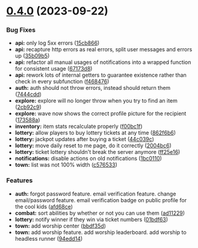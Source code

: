 # [0.4.0](https://github.com/After-the-End-of-All-Things/game/compare/v0.3.1...v0.4.0) (2023-09-22)


### Bug Fixes

* **api:** only log 5xx errors ([15cb866](https://github.com/After-the-End-of-All-Things/game/commit/15cb86642825d96c4700b91f1af4fd4fd5fa6276))
* **api:** recapture http errors as real errors, split user messages and errors up ([35b09b5](https://github.com/After-the-End-of-All-Things/game/commit/35b09b55f1c2630f856eeba53425395d6054388c))
* **api:** refactor all manual usages of notifications into a wrapped function for consistent usage ([67173d8](https://github.com/After-the-End-of-All-Things/game/commit/67173d8bb641b41155bc404ae824e37027e5b828))
* **api:** rework lots of internal getters to guarantee existence rather than check in every subfunction ([f468476](https://github.com/After-the-End-of-All-Things/game/commit/f468476627658d4bb5dd10b9bd553ba95db57322))
* **auth:** auth should not throw errors, instead should return them ([7444cdd](https://github.com/After-the-End-of-All-Things/game/commit/7444cdd19b95c29c85628e18ac12169df7db8d4e))
* **explore:** explore will no longer throw when you try to find an item ([2cb92c9](https://github.com/After-the-End-of-All-Things/game/commit/2cb92c9bb7f547429b892411a9af4e5b26c41b57))
* **explore:** wave now shows the correct profile picture for the recipient ([173588a](https://github.com/After-the-End-of-All-Things/game/commit/173588a30e3f5e77a185cc23957a80b7a7bb68c1))
* **inventory:** item stats recalculate properly ([f00bc1f](https://github.com/After-the-End-of-All-Things/game/commit/f00bc1fb0a9e96ed67e746e4124bb7c791e3a550))
* **lottery:** allow players to buy lottery tickets at any time ([862f6b6](https://github.com/After-the-End-of-All-Things/game/commit/862f6b67e64d76f5e67df41ad3f53c8574d7e3f7))
* **lottery:** jackpot updates after buying a ticket ([44c039c](https://github.com/After-the-End-of-All-Things/game/commit/44c039c83feaa8215041d34fe93ba30993d423b5))
* **lottery:** move daily reset to me page, do it correctly ([2004bc6](https://github.com/After-the-End-of-All-Things/game/commit/2004bc6c9e5c50e96713186f088fb8a6a5bb2e0c))
* **lottery:** ticket lottery shouldn't break the server anymore ([ff25e16](https://github.com/After-the-End-of-All-Things/game/commit/ff25e16328f3d04d6d79d32fc64476d67d757dd8))
* **notifications:** disable actions on old notifications ([1bc0110](https://github.com/After-the-End-of-All-Things/game/commit/1bc01101ca0767531949d0b3a1f24dfc9472edc7))
* **town:** list was not 100% width ([c576533](https://github.com/After-the-End-of-All-Things/game/commit/c57653337176043d43098df3643d8b4153113a41))


### Features

* **auth:** forgot password feature. email verification feature. change email/password feature. email verification badge on public profile for the cool kids ([afd68ce](https://github.com/After-the-End-of-All-Things/game/commit/afd68ce00f60480ce77d3021f043efa23a00be29))
* **combat:** sort abilities by whether or not you can use them ([ad11229](https://github.com/After-the-End-of-All-Things/game/commit/ad11229289e1354ed4ee5d2aa80bfd6e9cb0c8dc))
* **lottery:** notify winner if they win via ticket numbers ([01bdf63](https://github.com/After-the-End-of-All-Things/game/commit/01bdf6316da68b09663f73151488bf6f1b4a9940))
* **town:** add worship center ([bbdf35d](https://github.com/After-the-End-of-All-Things/game/commit/bbdf35d5399443ac6a525e0668ca0c26eb0fb8c1))
* **town:** add worship feature. add worship leaderboard. add worship to headless runner ([94edd14](https://github.com/After-the-End-of-All-Things/game/commit/94edd14c789cf5902063806b83d3b16aa1d4dd0f))



